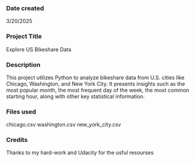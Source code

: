 ### Date created
3/20/2025

### Project Title
Explore US Bikeshare Data

### Description
This project utilizes Python to analyze bikeshare data from U.S. cities like Chicago, Washington, and New York City. It presents insights such as the most popular month, the most frequent day of the week, the most common starting hour, along with other key statistical information.

### Files used
chicago.csv washington.csv new_york_city.csv

### Credits
Thanks to my hard-work and Udacity for the usful resourses
